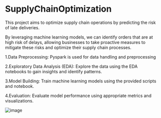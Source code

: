 # SupplyChainOptimization

This project aims to optimize supply chain operations by predicting the risk of late deliveries.

By leveraging machine learning models, we can identify orders that are at high risk of delays, allowing businesses to take proactive measures to mitigate these risks and optimize their supply chain processes.

1.Data Preprocessing: Pyspark is used for data handling and preprocessing 

2.Exploratory Data Analysis (EDA): Explore the data using the EDA notebooks to gain insights and identify patterns.

3.Model Building: Train machine learning models using the provided scripts and notebook.

4.Evaluation: Evaluate model performance using appropriate metrics and visualizations.

![image](https://github.com/Atharv1604/SupplyChainOptimization/assets/78715129/28ed37a6-93d0-4892-9975-68a5c5fc16ad)
